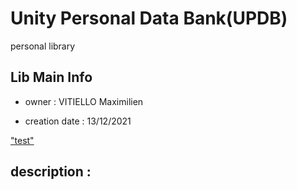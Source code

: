 # Unity Personal Data Bank(UPDB)
personal library

## Lib Main Info


- owner : VITIELLO Maximilien

- creation date : 13/12/2021

["test"]()

## description :
```



```


